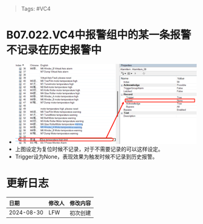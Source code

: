 > Tags: #VC4

# B07.022.VC4中报警组中的某一条报警不记录在历史报警中

- ![](FILES/022VC4中报警组中的某一条报警不记录在历史报警中/image-20240830164252037.png)
- 上图设定为复位时候不记录，对于不需要记录的可以这样设定。
- Trigger设为None，表现效果为触发时候不记录到历史报警。

# 更新日志

| 日期         | 修改人 | 修改内容 |
| :--------- | :-- | :--- |
| 2024-08-30 | LFW | 初次创建 |
